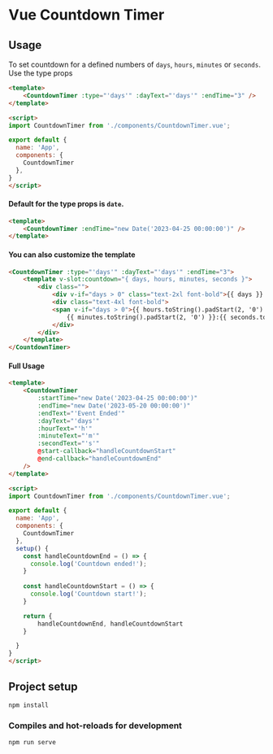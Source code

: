 # Vue Countdown Timer

## Usage

To set countdown for a defined numbers of `days`, `hours`, `minutes` or `seconds`. Use the type props

```html
<template>
    <CountdownTimer :type="'days'" :dayText="'days'" :endTime="3" />
</template>

<script>
import CountdownTimer from './components/CountdownTimer.vue';

export default {
  name: 'App',
  components: {
    CountdownTimer
  },
}
</script>
```

#### Default for the type props is `date`.

```html
<template>
    <CountdownTimer :endTime="new Date('2023-04-25 00:00:00')" />
</template>
```

#### You can also customize the template

```html
<CountdownTimer :type="'days'" :dayText="'days'" :endTime="3">
    <template v-slot:countdown="{ days, hours, minutes, seconds }">
        <div class="">
            <div v-if="days > 0" class="text-2xl font-bold">{{ days }} days</div>
            <div class="text-4xl font-bold">
            <span v-if="days > 0">{{ hours.toString().padStart(2, '0') }}:</span>
                {{ minutes.toString().padStart(2, '0') }}:{{ seconds.toString().padStart(2, '0') }}
            </div>
        </div>
    </template>
</CountdownTimer>
```

#### Full Usage

```html
<template>
    <CountdownTimer 
        :startTime="new Date('2023-04-25 00:00:00')" 
        :endTime="new Date('2023-05-20 00:00:00')" 
        :endText="'Event Ended'"
        :dayText="'days'"
        :hourText="'h'"
        :minuteText="'m'"
        :secondText="'s'"
        @start-callback="handleCountdownStart"
        @end-callback="handleCountdownEnd"
    />
</template>

<script>
import CountdownTimer from './components/CountdownTimer.vue';

export default {
  name: 'App',
  components: {
    CountdownTimer
  },
  setup() {
    const handleCountdownEnd = () => {
      console.log('Countdown ended!');
    }
    
    const handleCountdownStart = () => {
      console.log('Countdown start!');
    }

    return {
        handleCountdownEnd, handleCountdownStart
    }

  }
}
</script>
```

## Project setup
```
npm install
```

### Compiles and hot-reloads for development
```
npm run serve
```